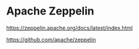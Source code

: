 # Apache Zeppelin

https://zeppelin.apache.org/docs/latest/index.html

https://github.com/apache/zeppelin
